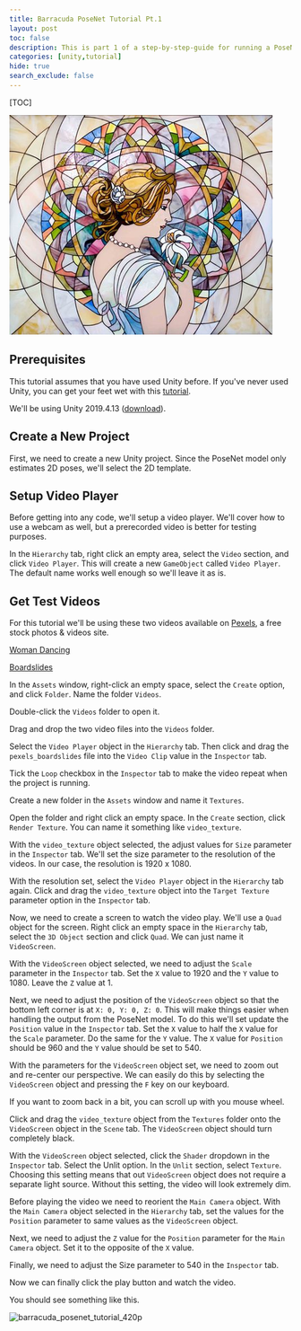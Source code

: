 ```yaml
---
title: Barracuda PoseNet Tutorial Pt.1
layout: post
toc: false
description: This is part 1 of a step-by-step-guide for running a PoseNet model with Unity's Barracuda library.
categories: [unity,tutorial]
hide: true
search_exclude: false
---
```


[TOC]

![mosaic](\images\mosaic.jpg)



## Prerequisites

This tutorial assumes that you have used Unity before. If you've never used Unity, you can get your feet wet with this [tutorial](https://www.youtube.com/watch?v=OR0e-1UBEOU&list=PLB5_EOMkLx_VHKn4IISeNwhlDrb1948ZX&index=3).



We'll be using Unity 2019.4.13 ([download](unityhub://2019.4.13f1/518737b1de84)).



## Create a New Project

First, we need to create a new Unity project. Since the PoseNet model only estimates 2D poses, we'll select the 2D template.





## Setup Video Player

Before getting into any code, we'll setup a video player. We'll cover how to use a webcam as well, but a prerecorded video is better for testing purposes.

In the `Hierarchy` tab, right click an empty area, select the `Video` section, and click `Video Player`. This will create a new `GameObject` called `Video Player`. The default name works well enough so we'll leave it as is.





## Get Test Videos

For this tutorial we'll be using these two videos available on [Pexels](https://www.pexels.com/), a free stock photos & videos site.



[Woman Dancing](https://www.pexels.com/video/woman-dancing-2873755/)



[Boardslides](https://www.pexels.com/video/two-young-men-doing-a-boardslide-over-a-railing-4824358/)



In the `Assets` window, right-click an empty space, select the `Create` option, and click `Folder`. Name the folder `Videos`.



Double-click the `Videos` folder to open it.

Drag and drop the two video files into the `Videos` folder.





Select the `Video Player` object in the `Hierarchy` tab. Then click and drag the `pexels_boardslides` file into the `Video Clip` value in the `Inspector` tab.





Tick the `Loop` checkbox in the `Inspector` tab to make the video repeat when the project is running.







Create a new folder in the `Assets` window and name it `Textures`.



Open the folder and right click an empty space. In the `Create` section, click `Render Texture`. You can name it something like `video_texture`.



With the `video_texture` object selected, the adjust values for `Size` parameter in the `Inspector` tab. We'll set the size parameter to the resolution of the videos. In our case, the resolution is 1920 x 1080.





With the resolution set, select the `Video Player` object in the `Hierarchy` tab again. Click and drag the `video_texture` object into the `Target Texture` parameter option in the `Inspector` tab.







Now, we need to create a screen to watch the video play. We'll use a `Quad` object for the screen. Right click an empty space in the `Hierarchy` tab, select the `3D Object` section and click `Quad`. We can just name it `VideoScreen`.





With the `VideoScreen` object selected, we need to adjust the `Scale` parameter in the `Inspector` tab. Set the `X` value to 1920 and the `Y` value to 1080. Leave the `Z` value at 1.







Next, we need to adjust the position of the `VideoScreen` object so that the bottom left corner is at `X: 0, Y: 0, Z: 0`. This will make things easier when handling the output from the PoseNet model. To do this we'll set update the `Position` value in the `Inspector` tab. Set the `X` value to half the `X` value for the `Scale` parameter. Do the same for the `Y` value. The `X` value for `Position` should be 960 and the `Y` value should be set to 540.







With the parameters for the `VideoScreen` object set, we need to zoom out and re-center our perspective. We can easily do this by selecting the `VideoScreen` object and pressing the `F` key on our keyboard.



If you want to zoom back in a bit, you can scroll up with you mouse wheel.



Click and drag the `video_texture` object from the `Textures` folder onto the `VideoScreen` object in the `Scene` tab. The `VideoScreen` object should turn completely black.



With the `VideoScreen` object selected, click the `Shader` dropdown in the `Inspector` tab. Select the Unlit option. In the `Unlit` section, select `Texture`. Choosing this setting means that out `VideoScreen` object does not require a separate light source. Without this setting, the video will look extremely dim.





Before playing the video we need to reorient the `Main Camera` object. With the `Main Camera` object selected in the `Hierarchy` tab, set the values for the `Position` parameter to same values as the `VideoScreen` object. 

Next, we need to adjust the `Z` value for the `Position` parameter for the `Main Camera` object. Set it to the opposite of the `X` value.





Finally, we need to adjust the Size parameter to 540 in the `Inspector` tab.



Now we can finally click the play button and watch the video.





You should see something like this.



![barracuda_posenet_tutorial_420p](\images\barracuda-posenet-tutorial\barracuda_posenet_tutorial_420p.gif)

